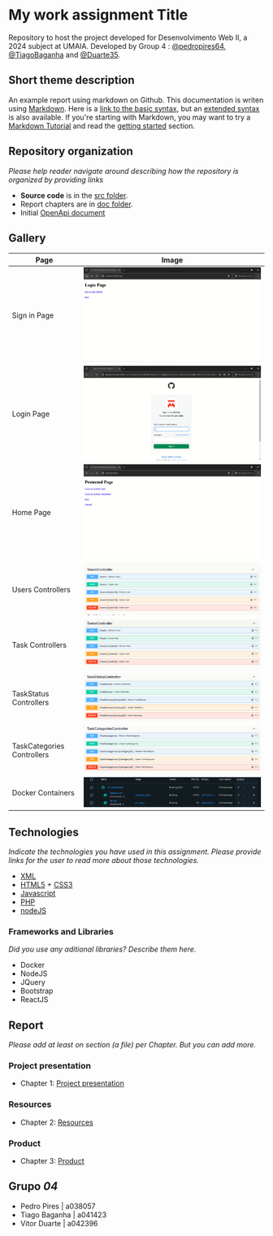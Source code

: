 # My work assignment Title

Repository to host the project developed for Desenvolvimento Web II, a 2024 subject at UMAIA. Developed by Group 4 : [@pedropires64](https://github.com/pedropires64), [@TiagoBaganha](https://github.com/TiagoBaganha) and [@Duarte35](https://github.com/Duarte35).

## Short theme description

An example report using markdown on Github. This documentation is writen using [Markdown](https://www.markdownguide.org/). Here is a [link to the basic syntax](https://www.markdownguide.org/basic-syntax), but an [extended syntax](https://www.markdownguide.org/extended-syntax/) is also available. If you're starting with Markdown, you may want to try a [Markdown Tutorial](https://www.markdowntutorial.com/) and read the [getting started](https://www.markdownguide.org/getting-started/) section.

## Repository organization

_Please help reader navigate around describing how the repository is organized by providing links_
* **Source code** is in the [src folder](src/).
* Report chapters are in [doc folder](doc/).
* Initial [OpenApi document](api/openapi.yaml)

## Gallery

| Page      | Image |
| ----------- | ----------- |
| Sign in Page      | ![Drag Racing](https://github.com/inf23dw2g04/m1_auth/blob/cc75bd230b71a8eca46d14f72f03cbc7a99fc458/prints/login.png)       |
| Login Page  | ![Drag Racing](https://github.com/inf23dw2g04/m1_auth/blob/cc75bd230b71a8eca46d14f72f03cbc7a99fc458/prints/login%20email.png)       |
| Home Page | ![Drag Racing](https://github.com/inf23dw2g04/m1_auth/blob/cc75bd230b71a8eca46d14f72f03cbc7a99fc458/prints/home.png)       |
| Users Controllers      | ![Drag Racing](https://github.com/inf23dw2g04/m1_auth/blob/cc75bd230b71a8eca46d14f72f03cbc7a99fc458/prints/userscontroller.png)       |
| Task Controllers   | ![Drag Racing](https://github.com/inf23dw2g04/m1_auth/blob/68aabe1304f6cb326d8c2dd543741b605626c0a7/prints/task%20controllers.png)       |
| TaskStatus Controllers | ![[Drag Racing]()](https://github.com/inf23dw2g04/m1_auth/blob/68aabe1304f6cb326d8c2dd543741b605626c0a7/prints/taskstatus%20controller.png)       |
| TaskCategories Controllers      | ![Drag Racing](https://github.com/inf23dw2g04/m1_auth/blob/cc75bd230b71a8eca46d14f72f03cbc7a99fc458/prints/taskcategories%20controller.png)       |
| Docker Containers   | ![[Drag Racing](./prints/containers docker.png)](https://github.com/inf23dw2g04/m1_auth/blob/ffd82e6b820abd8b9df73962ef90471c56171204/prints/containers%20docker.png)       |

## Technologies

_Indicate the technologies you have used in this assignment. Please provide links for the user to read more about those technologies._
* [XML](https://www.w3.org/XML/)
* [HTML5](https://html.spec.whatwg.org/multipage/) + [CSS3](https://www.w3.org/Style/CSS/)
* [Javascript](https://developer.mozilla.org/en-US/docs/Learn/JavaScript)
* [PHP](https://www.php.net/)
* [nodeJS](https://nodejs.org/en/)


### Frameworks and Libraries

_Did you use any aditional libraries? Describe them here._
* Docker
* NodeJS
* JQuery
* Bootstrap
* ReactJS

## Report
_Please add at least on section (a file) per Chapter. But you can add more._

### Project presentation
* Chapter 1: [Project presentation](doc_P1/c1.md)
### Resources
* Chapter 2: [Resources](doc_P1/c2.md)
### Product
* Chapter 3: [Product](doc_P1/c3.md)


## Grupo _04_
* Pedro Pires | a038057
* Tiago Baganha | a041423
* Vitor Duarte | a042396

